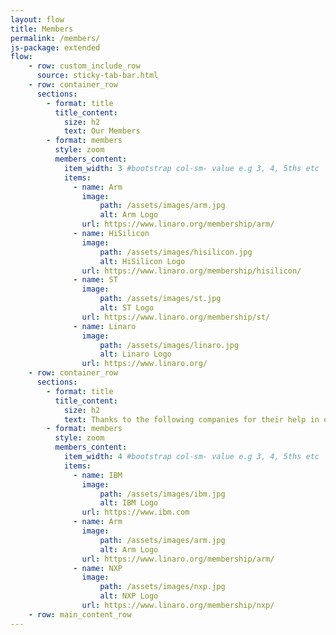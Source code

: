 ```yaml
---
layout: flow
title: Members
permalink: /members/
js-package: extended
flow:
    - row: custom_include_row
      source: sticky-tab-bar.html
    - row: container_row
      sections:
        - format: title
          title_content:
            size: h2
            text: Our Members
        - format: members
          style: zoom
          members_content:
            item_width: 3 #bootstrap col-sm- value e.g 3, 4, 5ths etc
            items:
              - name: Arm
                image:
                    path: /assets/images/arm.jpg
                    alt: Arm Logo
                url: https://www.linaro.org/membership/arm/
              - name: HiSilicon
                image:
                    path: /assets/images/hisilicon.jpg
                    alt: HiSilicon Logo
                url: https://www.linaro.org/membership/hisilicon/
              - name: ST
                image:
                    path: /assets/images/st.jpg
                    alt: ST Logo
                url: https://www.linaro.org/membership/st/
              - name: Linaro
                image:
                    path: /assets/images/linaro.jpg
                    alt: Linaro Logo
                url: https://www.linaro.org/
    - row: container_row
      sections:
        - format: title
          title_content:
            size: h2
            text: Thanks to the following companies for their help in establishing devicetree.org
        - format: members
          style: zoom
          members_content:
            item_width: 4 #bootstrap col-sm- value e.g 3, 4, 5ths etc
            items:
              - name: IBM
                image:
                    path: /assets/images/ibm.jpg
                    alt: IBM Logo
                url: https://www.ibm.com
              - name: Arm
                image:
                    path: /assets/images/arm.jpg
                    alt: Arm Logo
                url: https://www.linaro.org/membership/arm/
              - name: NXP
                image:
                    path: /assets/images/nxp.jpg
                    alt: NXP Logo
                url: https://www.linaro.org/membership/nxp/
    - row: main_content_row
---
```

